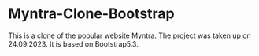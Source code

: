 # Myntra-Clone-Bootstrap

This is a clone of the popular website Myntra. The project was taken up on 24.09.2023. It is based on Bootstrap5.3.
